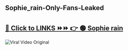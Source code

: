 
 ## Sophie_rain-Only-Fans-Leaked

# <h2><a href="https://clipsfans.com/Sophie_rain&ref=git">🔗 Click to LINKS ⏩⏩ 👉 🟢 Sophie rain </a></h2>

<a href="https://clipsfans.com/Sophie_rain&ref=git" rel="nofollow" data-target="animated-image.originalLink"><img src="https://i.ibb.co.com/xMMVF88/686577567.gif" alt="Viral Video Original" style="max-width: 100%; display: inline-block;" data-target="animated-image.originalImage"></a>
